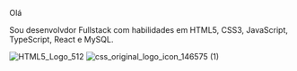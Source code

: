 Olá

Sou desenvolvdor Fullstack com  habilidades em HTML5, CSS3, JavaScript, TypeScript, React e MySQL.

![HTML5_Logo_512](https://github.com/user-attachments/assets/7e276809-2dcb-400b-aa05-7509beb5416f)
![css_original_logo_icon_146575 (1)](https://github.com/user-attachments/assets/7c6c41b8-281b-434c-8a6e-9efbf9f7a5c7)

